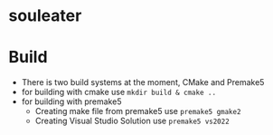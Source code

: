 # souleater

# Build

- There is two build systems at the moment, CMake and Premake5
- for building with cmake use `mkdir build & cmake ..`
- for building with premake5
  - Creating make file from premake5 use `premake5 gmake2`
  - Creating Visual Studio Solution use `premake5 vs2022`
